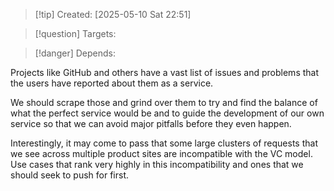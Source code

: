 
>[!tip] Created: [2025-05-10 Sat 22:51]

>[!question] Targets: 

>[!danger] Depends: 

Projects like GitHub and others have a vast list of issues and problems that the users have reported about them as a service. 

We should scrape those and grind over them to try and find the balance of what the perfect service would be and to guide the development of our own service so that we can avoid major pitfalls before they even happen. 

Interestingly, it may come to pass that some large clusters of requests that we see across multiple product sites are incompatible with the VC model. Use cases that rank very highly in this incompatibility and ones that we should seek to push for first. 